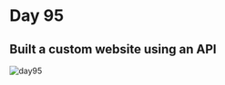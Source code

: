 # Day 95
##  Built a custom website using an API
![day95](https://github.com/diorithaliti/Python/assets/74361197/bf96b3fc-1251-42eb-8d69-b648218f622e)

